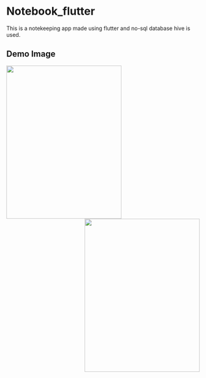 # Notebook_flutter
This is a notekeeping app made using flutter and no-sql database hive is used.

<h2>Demo Image</h2>

<img align="left" src="https://user-images.githubusercontent.com/36896102/122600528-8b3e1580-d08d-11eb-86d0-7960906d5648.png" height="400" width="300"/>
<img align="right" src="https://user-images.githubusercontent.com/36896102/122600545-8ed19c80-d08d-11eb-9834-8294fb62be6e.png" height="400" width="300"/>

